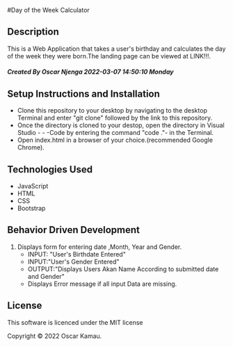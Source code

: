 #Day of the Week Calculator
## Description
This is a Web Application that takes a user's birthday and calculates the day of the week they were born.The landing page can be viewed at LINK!!!.
##### *Created By Oscar Njenga  2022-03-07 14:50:10 Monday*
##  Setup Instructions and Installation
- Clone this repository to your desktop by navigating to the desktop Terminal and enter "git clone" followed by the link to this repository.
- Once the directory is cloned to your destop, open the directory in Visual Studio - - -Code by entering the command "code ."- in the Terminal.
- Open index.html in a browser of your choice.(recommended Google Chrome).
## Technologies Used
- JavaScript
- HTML
- CSS
- Bootstrap
## Behavior Driven Development
1. Displays form for entering date  ,Month, Year and Gender.
	- INPUT: "User's Birthdate Entered"
	- INPUT:"User's Gender Entered"
	- OUTPUT:"Displays Users Akan Name According to submitted date and Gender"
	- Displays Error message if all input Data are missing.
	
## License
This software is licenced under the MIT license

Copyright © 2022 Oscar Kamau.
